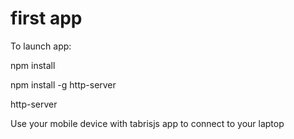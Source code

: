# first app 


To launch app:

  npm install
  
  npm install -g http-server
  
  http-server

  Use your mobile device with tabrisjs app to connect to your laptop
